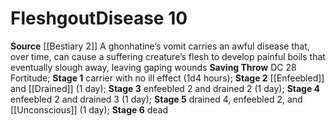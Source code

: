 ﻿---
id: '19'
level: '10'
name: Fleshgout
onset: null
rarity: Common
saving_throw: DC 28 Fortitude
school: null
source: '[[DATABASE/source/Bestiary 2|Bestiary 2]]'
stage: 'Stage 1: carrier with no ill effect (1d4 hours)Stage 2: enfeebled 1 and drained
  1 (1 day)Stage 3: enfeebled 2 and drained 2 (1 day)Stage 4: enfeebled 2 and drained
  3 (1 day)Stage 5: drained 4, enfeebled 2, and unconscious (1day)Stage 6: dead'
trait: null
type: Disease

---
# Fleshgout<span class="item-type">Disease 10</span>

**Source** [[Bestiary 2]] 
A ghonhatine’s vomit carries an awful disease that, over time, can cause a suffering creature’s flesh to develop painful boils that eventually slough away, leaving gaping wounds
**Saving Throw** DC 28 Fortitude; **Stage 1** carrier with no ill effect (1d4 hours); **Stage 2** [[Enfeebled]] and [[Drained]] (1 day); **Stage 3** enfeebled 2 and drained 2 (1 day); **Stage 4** enfeebled 2 and drained 3 (1 day); **Stage 5** drained 4, enfeebled 2, and [[Unconscious]] (1 day); **Stage 6** dead